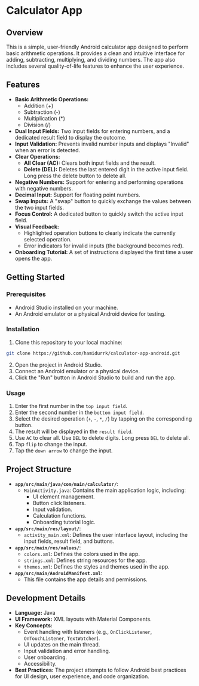# Calculator App

## Overview

This is a simple, user-friendly Android calculator app designed to perform basic arithmetic operations. It provides a clean and intuitive interface for adding, subtracting, multiplying, and dividing numbers. The app also includes several quality-of-life features to enhance the user experience.

## Features

*   **Basic Arithmetic Operations:**
    *   Addition (+)
    *   Subtraction (-)
    *   Multiplication (*)
    *   Division (/)
*   **Dual Input Fields:** Two input fields for entering numbers, and a dedicated result field to display the outcome.
*   **Input Validation:** Prevents invalid number inputs and displays "Invalid" when an error is detected.
*   **Clear Operations:**
    *   **All Clear (AC):** Clears both input fields and the result.
    *   **Delete (DEL):** Deletes the last entered digit in the active input field. Long press the delete button to delete all.
*   **Negative Numbers:** Support for entering and performing operations with negative numbers.
*   **Decimal Input:** Support for floating point numbers.
*   **Swap Inputs:** A "swap" button to quickly exchange the values between the two input fields.
*   **Focus Control:** A dedicated button to quickly switch the active input field.
*   **Visual Feedback:**
    *   Highlighted operation buttons to clearly indicate the currently selected operation.
    *   Error indicators for invalid inputs (the background becomes red).
*   **Onboarding Tutorial:** A set of instructions displayed the first time a user opens the app.

## Getting Started

### Prerequisites

*   Android Studio installed on your machine.
*   An Android emulator or a physical Android device for testing.

### Installation

1.  Clone this repository to your local machine:
   ``` bash
git clone https://github.com/hamidurrk/calculator-app-android.git
   ```
2.  Open the project in Android Studio.
3.  Connect an Android emulator or a physical device.
4.  Click the "Run" button in Android Studio to build and run the app.

### Usage

1.  Enter the first number in the `top input field`.
2.  Enter the second number in the `bottom input field`.
3.  Select the desired operation (`+`, `-`, `*`, `/`) by tapping on the corresponding button.
4.  The result will be displayed in the `result field`.
5. Use `AC` to clear all. Use `DEL` to delete digits. Long press `DEL` to delete all.
6. Tap `flip` to change the input.
7. Tap the `down arrow` to change the input.

## Project Structure

*   **`app/src/main/java/com/main/calculator/`**:
    *   `MainActivity.java`: Contains the main application logic, including:
        *   UI element management.
        *   Button click listeners.
        *   Input validation.
        *   Calculation functions.
        *   Onboarding tutorial logic.
*   **`app/src/main/res/layout/`**:
    *   `activity_main.xml`: Defines the user interface layout, including the input fields, result field, and buttons.
*   **`app/src/main/res/values/`**:
    *   `colors.xml`: Defines the colors used in the app.
    *   `strings.xml`: Defines string resources for the app.
    *   `themes.xml`: Defines the styles and themes used in the app.
* **`app/src/main/AndroidManifest.xml`**:
    * This file contains the app details and permissions.

## Development Details

*   **Language:** Java
*   **UI Framework:** XML layouts with Material Components.
*   **Key Concepts:**
    *   Event handling with listeners (e.g., `OnClickListener`, `OnTouchListener`, `TextWatcher`).
    *   UI updates on the main thread.
    *   Input validation and error handling.
    *   User onboarding.
    *   Accessibility.
*   **Best Practices:** The project attempts to follow Android best practices for UI design, user experience, and code organization.

